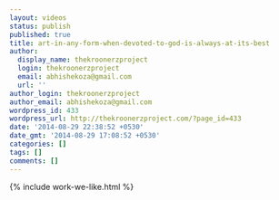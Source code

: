 ```yaml
---
layout: videos
status: publish
published: true
title: art-in-any-form-when-devoted-to-god-is-always-at-its-best
author:
  display_name: thekroonerzproject
  login: thekroonerzproject
  email: abhishekoza@gmail.com
  url: ''
author_login: thekroonerzproject
author_email: abhishekoza@gmail.com
wordpress_id: 433
wordpress_url: http://thekroonerzproject.com/?page_id=433
date: '2014-08-29 22:38:52 +0530'
date_gmt: '2014-08-29 17:08:52 +0530'
categories: []
tags: []
comments: []
---
```

{% include work-we-like.html %}
